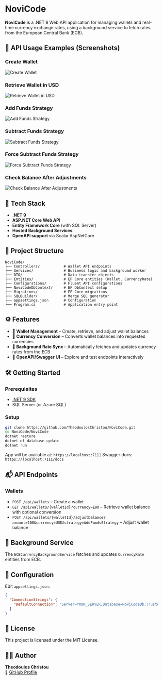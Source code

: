 # NoviCode

**NoviCode** is a .NET 9 Web API application for managing wallets and real-time currency exchange rates, using a background service to fetch rates from the European Central Bank (ECB).

## 📸 API Usage Examples (Screenshots)

### Create Wallet

![Create Wallet](./b96018bc-920b-40aa-b255-4d760e291e4d.png)

### Retrieve Wallet in USD

![Retrieve Wallet in USD](./7c597df1-2fd3-4670-9648-306a8e3db9f4.png)

### Add Funds Strategy

![Add Funds Strategy](./9231e769-a1de-42d6-b4c5-8837fc8aed25.png)

### Subtract Funds Strategy

![Subtract Funds Strategy](./1ca2e9bf-cf00-4d2e-9871-d6971fef391c.png)

### Force Subtract Funds Strategy

![Force Subtract Funds Strategy](./131b3e3b-91f7-40e1-9e32-10fab97c1f9d.png)

### Check Balance After Adjustments

![Check Balance After Adjustments](./810dcf80-3bd2-4b7b-a379-78d69d489c21.png)

## 🚀 Tech Stack

- **.NET 9**
- **ASP.NET Core Web API**
- **Entity Framework Core** (with SQL Server)
- **Hosted Background Services**
- **OpenAPI support** via Scalar.AspNetCore

## 📁 Project Structure

```text
NoviCode/
├── Controllers/           # Wallet API endpoints
├── Services/              # Business logic and background worker
├── DTO/                   # Data transfer objects
├── Entities/              # EF Core entities (Wallet, CurrencyRate)
├── Configurations/        # Fluent API configurations
├── NoviCodeDbContext/     # EF DbContext setup
├── Migrations/            # EF Core migrations
├── SQLBuilder/            # Merge SQL generator
├── appsettings.json       # Configuration
└── Program.cs             # Application entry point
```

## ⚙️ Features

- 💼 **Wallet Management** – Create, retrieve, and adjust wallet balances
- 💱 **Currency Conversion** – Converts wallet balances into requested currencies
- 🔁 **Background Rate Sync** – Automatically fetches and updates currency rates from the ECB
- 📄 **OpenAPI/Swagger UI** – Explore and test endpoints interactively

## 🛠️ Getting Started

### Prerequisites
- [.NET 9 SDK](https://dotnet.microsoft.com/)
- SQL Server (or Azure SQL)

### Setup
```bash
git clone https://github.com/TheodoulosChristou/NoviCode.git
cd NoviCode/NoviCode
dotnet restore
dotnet ef database update
dotnet run
```

App will be available at: `https://localhost:7111`
Swagger docs: `https://localhost:7111/docs`

## 📬 API Endpoints

### Wallets

- `POST /api/wallets` – Create a wallet
- `GET /api/wallets/{walletId}?currency=EUR` – Retrieve wallet balance with optional conversion
- `POST /api/wallets/{walletId}/adjustbalance?amount=100&currency=USD&strategy=AddFundsStrategy` – Adjust wallet balance

## 🧠 Background Service

The `ECBCurrencyBackgroundService` fetches and updates `CurrencyRate` entities from ECB.

## 📌 Configuration

Edit `appsettings.json`:
```json
{
  "ConnectionStrings": {
    "DefaultConnection": "Server=YOUR_SERVER;Database=NoviCodeDb;Trusted_Connection=True;"
  }
}
```

## 📄 License
This project is licensed under the MIT License.

## 🙋‍♂️ Author
**Theodoulos Christou**  
🔗 [GitHub Profile](https://github.com/TheodoulosChristou)
